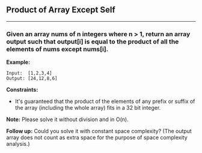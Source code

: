 ## Product of Array Except Self
----------------------------------------
### Given an array nums of n integers where n > 1,  return an array output such that output[i] is equal to the product of all the elements of nums except nums[i].


**Example:**
```
Input:  [1,2,3,4]
Output: [24,12,8,6]

```

**Constraints:**
- It's guaranteed that the product of the elements of any prefix or suffix of the array (including the whole array) fits in a 32 bit integer.

**Note:** Please solve it without division and in O(n).

**Follow up:**
Could you solve it with constant space complexity? (The output array does not count as extra space for the purpose of space complexity analysis.)
